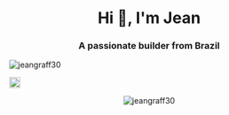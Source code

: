 <h1 align="center">Hi 👋, I'm Jean</h1>
<h3 align="center">A passionate builder from Brazil</h3>

<p align="left"> <img src="https://komarev.com/ghpvc/?username=jeangraff30" alt="jeangraff30" /> </p>

<p align="left"><img src="https://devicons.github.io/devicon/devicon.git/icons/android/android-original-wordmark.svg" alt="android" width="20" height="20"/></p><p align="center"> <img src="https://github-readme-stats.vercel.app/api?username=jeangraff30&show_icons=true" alt="jeangraff30" /> </p>

